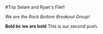 #Trip Selam and Ryan's File!!

*We are the Rock Bottom Breakout Group!*

**Bold bc we are bold**
This is our second push.